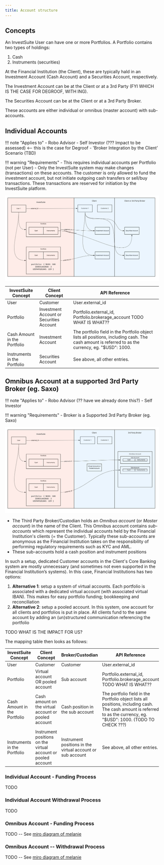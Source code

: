 ```yaml
---
title: Account structure
---
```


## Concepts

An InvestSuite User can have one or more Portfolios. A Portfolio contains two types of holdings:

1. Cash
2. Instruments (securities)

At the Financial Institution (the Client), these are typically hald in an Investment Account (Cash Account) and a Securities Account, respectively.

The Investment Account can be at the Client or at a 3rd Party (FYI WHICH IS THE CASE FOR DEGROOF, WITH ING).

The Securities Account can be at the Client or at a 3rd Party Broker.

These accounts are either individual or omnibus (master account) with sub-accounts.

## Individual Accounts

<!-- This scenario applies when the securities account is at the client or if the client performs the broker integration. -->
<!-- REFER TO LEFT SCENARIO -->

!!! note "Applies to"
    - Robo Advisor
    - Self Investor (??? Impact to be assessed) <-- this is the case for Degroof
    - 'Broker Integration by the Client' Scenario (TBD)

!!! warning "Requirements"
    - This requires individual accounts per Portfolio (not per User)
    - Only the InvestSuite system may make changes (transactions) on these accounts. The customer is only allowed to fund the investment account, but not initiate outgoing cash transfers or sell/buy transactions. These transactions are reserved for initiation by the InvestSuite platform.  

![](/docs/img/accounts1.jpg)

| InvestSuite Concept | Client Concept | API Reference |
|---|---|---|
| User | Customer | User.external_id
| Portfolio | Investment Account or Securities Account | Portfolio.external_id, Portfolio.brokerage_account TODO WHAT IS WHAT??
| Cash Amount in the Portfolio | Investment Account | The portfolio field in the Portfolio object lists all positions, including cash. The cash amount is referred to as the currency, eg. "$USD": 1000.
| Instruments in the Portfolio | Securities Account | See above, all other entries.

## Omnibus Account at a supported 3rd Party Broker (eg. Saxo)

!!! note "Applies to"
    - Robo Advisor (?? have we already done this?)
    - Self Investor

!!! warning "Requirements"
    - Broker is a Supported 3rd Party Broker (eg. Saxo)

<!-- This scenario applies when the securities account is held at a 3rd party broker for which InvestSuite offers a supported integration (e.g. Saxo). -->
<!-- REFER TO BROKER INTEGRATION BY INVESTSUITE -->
<!-- IF NOT SUPPORTED SEE 1 -->

![](/docs/img/accounts2.jpg)

- The Third Party Broker/Custodian holds an _Omnibus account_ (or _Master account_) in the name of the Client. This Omnibus account contains _sub-accounts_ which represent the individual accounts held by the Financial Institution's clients (= the Customer). Typically these sub-accounts are anonymous as the Financial Institution takes on the responsibility of performing regulatory requirements such as KYC and AML.
- These sub-accounts hold a cash position and instrument positions

In such a setup, dedicated Customer accounts in the Client's Core Banking system are mostly unnecessary (and sometimes not even supported in the Financial Institution’s systems). In this case, Financial Institutions has two options:

1. **Alternative 1**: setup a system of virtual accounts. Each portfolio is associated with a dedicated virtual account (with associated virtual IBAN). This makes for easy portfolio funding; bookkeeping and reconciliation
2. **Alternative 2**: setup a pooled account. In this system, one account for all clients and portfolios is put in place. All clients fund to the same account by adding an (un)structured communication referencing the portfolio

TODO WHAT IS THE IMPACT FOR US?

The mapping table then looks as follows:

| InvestSuite Concept | Client Concept | Broker/Custodian | API Reference |
|---|---|---|---|
| User | Customer | Customer | User.external_id
| Portfolio | Virtual account OR pooled account | Sub account | Portfolio.external_id, Portfolio.brokerage_account TODO WHAT IS WHAT??
| Cash Amount in the Portfolio | Cash amount on the virtual account or pooled account | Cash position in the sub account | The portfolio field in the Portfolio object lists all positions, including cash. The cash amount is referred to as the currency, eg. "$USD": 1000. (TODO TO CHECK ???)
| Instruments in the Portfolio | Instrument positions on the virtual account or pooled account | Instrument positions in the virtual account or sub account | See above, all other entries.


### Individual Account - Funding Process

TODO
### Individual Account Withdrawal Process

TODO
### Omnibus Account - Funding Process

TODO -- See [miro diagram of melanie](https://miro.com/app/board/o9J_lUQX6NI=/?moveToWidget=3074457355188901601&cot=14)

### Omnibus Account -- Withdrawal Process

TODO -- See [miro diagram of melanie](https://miro.com/app/board/o9J_lUQX6NI=/?moveToWidget=3074457355190283340&cot=14)
